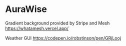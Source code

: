 # AuraWise

Gradient background provided by Stripe and Mesh https://whatamesh.vercel.app/

Weather GUI https://codepen.io/robstinson/pen/GRjLooj
